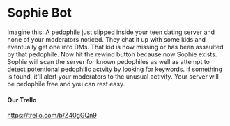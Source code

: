 # Sophie Bot

Imagine this: A pedophile just slipped inside your teen dating server and none of your moderators noticed. They chat it up with some kids and eventually get one into DMs. That kid is now missing or has been assaulted by that pedophile. Now hit the rewind button because now Sophie exists. Sophie will scan the server for known pedophiles as well as attempt to detect potentional pedophilic actvity by looking for keywords. If something is found, it'll alert your moderators to the unusual activity. Your server will be pedophile free and you can rest easy.

#### Our Trello
https://trello.com/b/Z40gGQn9
